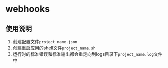 # webhooks

## 使用说明

1. 创建配置文件`project_name.json`
2. 创建重启应用的shell文件`project_name.sh`
3. 运行时的标准错误和标准输出都会重定向到logs目录下`project_name.log`文件中

